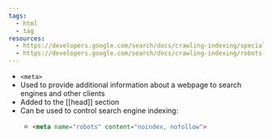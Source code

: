 ```yaml
---
tags:
  - html
  - tag
resources:
  - https://developers.google.com/search/docs/crawling-indexing/special-tags
  - https://developers.google.com/search/docs/crawling-indexing/robots-meta-tag
---
```

- `<meta>`
- Used to provide additional information about a webpage to search engines and other clients
- Added to the [[head]] section
- Can be used to control search engine indexing:
	- ```html
	  <meta name="robots" content="noindex, nofollow">
	  ```